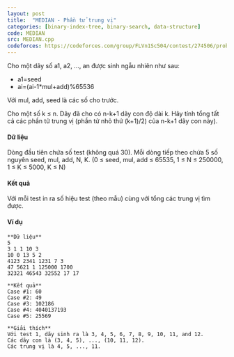 ```yaml
---
layout: post
title:  "MEDIAN - Phần tử trung vị"
categories: [binary-index-tree, binary-search, data-structure]
code: MEDIAN
src: MEDIAN.cpp
codeforces: https://codeforces.com/group/FLVn1Sc504/contest/274506/problem/B
---
```




  


Cho một dãy số a1, a2, ..., an được sinh ngẫu nhiên như sau:

*   a1=seed
*   ai\=(ai-1\*mul+add)%65536

Với mul, add, seed là các số cho trước.

Cho một số k ≤ n. Dãy đã cho có n-k+1 dãy con độ dài k. Hãy tính tổng tất cả các phần tử trung vị (phần tử nhỏ thứ (k+1)/2) của n-k+1 dãy con này).

#### Dữ liệu

Dòng đầu tiên chứa số test (không quá 30). Mỗi dòng tiếp theo chứa 5 số nguyên seed, mul, add, N, K. (0 ≤ seed, mul, add ≤ 65535, 1 ≤ N ≤ 250000, 1 ≤ K ≤ 5000, K ≤ N)

#### Kết quả

Với mỗi test in ra số hiệu test (theo mẫu) cùng với tổng các trung vị tìm được.

#### Ví dụ

```
**Dữ liệu**
5
3 1 1 10 3
10 0 13 5 2
4123 2341 1231 7 3
47 5621 1 125000 1700
32321 46543 32552 17 17

**Kết quả**
Case #1: 60
Case #2: 49
Case #3: 102186
Case #4: 4040137193
Case #5: 25569

**Giải thích**
Với test 1, dãy sinh ra là 3, 4, 5, 6, 7, 8, 9, 10, 11, and 12.
Các dãy con là (3, 4, 5), ..., (10, 11, 12).
Các trung vị là 4, 5, ..., 11.

```

<!--more-->

